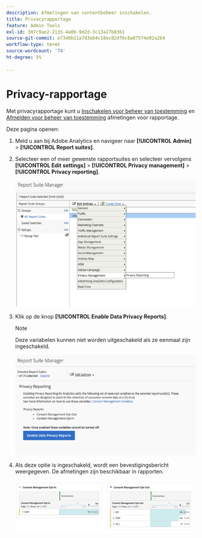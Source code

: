 ```yaml
---
description: Afmetingen van contentbeheer inschakelen.
title: Privacyrapportage
feature: Admin Tools
exl-id: 307c9ae2-2135-4a0b-9d2d-3c13a27b8361
source-git-commit: e7346b11a7d3eb4c18ec02df6c8a07574e02a2b4
workflow-type: tm+mt
source-wordcount: '74'
ht-degree: 5%

---
```


# Privacy-rapportage

Met privacyrapportage kunt u [Inschakelen voor beheer van toestemming](/help/components/dimensions/cm-opt-in.md) en [Afmelden voor beheer van toestemming](/help/components/dimensions/cm-opt-out.md) afmetingen voor rapportage.

Deze pagina openen:

1. Meld u aan bij Adobe Analytics en navigeer naar **[!UICONTROL Admin]** > **[!UICONTROL Report suites]**.
1. Selecteer een of meer gewenste rapportsuites en selecteer vervolgens **[!UICONTROL Edit settings]** > **[!UICONTROL Privacy management]** > **[!UICONTROL Privacy reporting]**.

   ![Instellingen bewerken](/help/admin/admin/assets/rsm-privacy-select.png)

1. Klik op de knop **[!UICONTROL Enable Data Privacy Reports]**.

   >[!NOTE]
   >
   >Deze variabelen kunnen niet worden uitgeschakeld als ze eenmaal zijn ingeschakeld.

   ![Inschakelen](/help/admin/admin/assets/rsm-privacy-enable.png)

1. Als deze optie is ingeschakeld, wordt een bevestigingsbericht weergegeven. De afmetingen zijn beschikbaar in rapporten.

   ![Rapport](/help/admin/admin/assets/consent-management.png)

